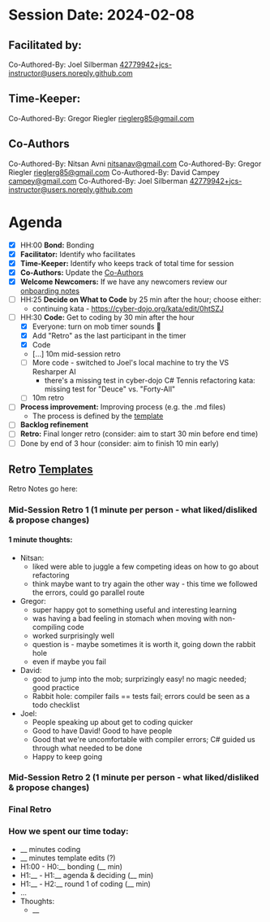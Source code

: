 # Session Date: 2024-02-08

## Facilitated by:
Co-Authored-By: Joel Silberman <42779942+jcs-instructor@users.noreply.github.com>

## Time-Keeper:
Co-Authored-By: Gregor Riegler <rieglerg85@gmail.com>

## Co-Authors
Co-Authored-By: Nitsan Avni <nitsanav@gmail.com>
Co-Authored-By: Gregor Riegler <rieglerg85@gmail.com>
Co-Authored-By: David Campey <campey@gmail.com>
Co-Authored-By: Joel Silberman <42779942+jcs-instructor@users.noreply.github.com>

# Agenda

- [x] HH:00 **Bond:** Bonding
- [x] **Facilitator:** Identify who facilitates
- [x] **Time-Keeper:** Identify who keeps track of total time for session
- [x] **Co-Authors:** Update the [Co-Authors](#co-authors) 
- [x] **Welcome Newcomers:** If we have any newcomers review our [onboarding notes](../docs/onboarding-notes.md)
- [ ] HH:25 **Decide on What to Code** by 25 min after the hour; choose either:
    - continuing kata - https://cyber-dojo.org/kata/edit/0htSZJ
- [ ] HH:30 **Code:** Get to coding by 30 min after the hour 
  - [x] Everyone: turn on mob timer sounds 📣
  - [x] Add "Retro" as the last participant in the timer
  - [x] Code
  - [...] 10m mid-session retro
  - [ ] More code - switched to Joel's local machine to try the VS Resharper AI
    - there's a missing test in cyber-dojo C# Tennis refactoring kata: missing test for "Deuce" vs. "Forty-All"
  - [ ] 10m retro
- [ ] **Process improvement:** Improving process (e.g. the .md files)
  - The process is defined by the [template](./session-notes-YYYY-MM-DD.md)
- [ ] **Backlog refinement**
- [ ] **Retro:** Final longer retro (consider: aim to start 30 min before end time)
- [ ] Done by end of 3 hour (consider: aim to finish 10 min early)

## Retro [Templates](../docs/retro-templates.md)

Retro Notes go here:

### Mid-Session Retro 1 (1 minute per person - what liked/disliked & propose changes)

#### 1 minute thoughts:

 - Nitsan: 
   - liked were able to juggle a few competing ideas on how to go about refactoring
   - think maybe want to try again the other way - this time we followed the errors, could go parallel route
 - Gregor:
   - super happy got to something useful and interesting learning
   - was having a bad feeling in stomach when moving with non-compiling code
   - worked surprisingly well
   - question is - maybe sometimes it is worth it, going down the rabbit hole
   - even if maybe you fail
- David:
   - good to jump into the mob; surprizingly easy! no magic needed; good practice
   - Rabbit hole: compiler fails == tests fail; errors could be seen as a todo checklist
- Joel:
  - People speaking up about get to coding quicker
  - Good to have David! Good to have people
  - Good that we're uncomfortable with compiler errors; C# guided us through what needed to be done
  - Happy to keep going
  

### Mid-Session Retro 2 (1 minute per person - what liked/disliked & propose changes)

### Final Retro

### How we spent our time today:
- __ minutes coding
- __ minutes template edits (?)
- H1:00 - H0:__ bonding            (__ min)
- H1:__ - H1:__ agenda & deciding  (__ min)
- H1:__ - H2:__ round 1 of coding  (__ min)
- ...
- Thoughts:
  - __
